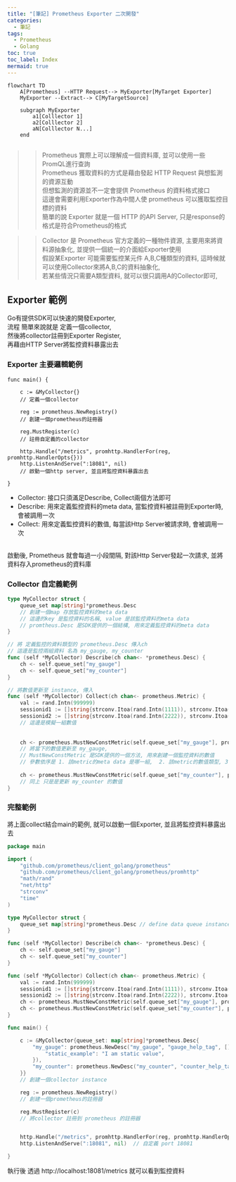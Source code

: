 ```yaml
---
title: "[筆記] Prometheus Exporter 二次開發"
categories:
  - 筆記
tags:
  - Prometheus
  - Golang
toc: true
toc_label: Index
mermaid: true
---
```



```mermaid
flowchart TD
    A[Prometheus] --HTTP Request--> MyExporter[MyTarget Exporter]
    MyExporter --Extract--> C[MyTargetSource]
    
    subgraph MyExporter
        a1[Colllector 1]
        a2[Colllector 2]
        aN[Colllector N...]
    end


```

>> Prometheus 實際上可以理解成一個資料庫, 並可以使用一些PromQL進行查詢   
Prometheus 獲取資料的方式是藉由發起 HTTP Request 與想監測的資源互動  
但想監測的資源並不一定會提供 Prometheus 的資料格式接口  
這邊會需要利用Exporter作為中間人使 prometheus 可以獲取監控目標的資料  
簡單的說 Exporter 就是一個 HTTP 的API Server, 只是response的格式是符合Prometheus的格式  

>> Collector 是 Prometheus 官方定義的一種物件資源, 主要用來將資料源抽象化, 並提供一個統一的介面給Exporter使用  
> 假設某Exporter 可能需要監控某元件 A,B,C種類型的資料, 這時候就可以使用Collector來將A,B,C的資料抽象化,  
> 若某些情況只需要A類型資料, 就可以很只調用A的Collector即可, 


## Exporter 範例

Go有提供SDK可以快速的開發Exporter,  
流程 簡單來說就是 定義一個collector,  
然後將collector註冊到Exporter Register,  
再藉由HTTP Server將監控資料暴露出去   


### Exporter 主要邏輯範例  
```
func main() {

	c := &MyCollector{}
	// 定義一個collector

	reg := prometheus.NewRegistry()
	// 創建一個prometheus的註冊器

	reg.MustRegister(c)
	// 註冊自定義的collector

	http.Handle("/metrics", promhttp.HandlerFor(reg, promhttp.HandlerOpts{}))
	http.ListenAndServe(":18081", nil)
	// 啟動一個http server, 並且將監控資料暴露出去  

}
```

- Collector: 接口只須滿足Describe, Collect兩個方法即可  
- Describe: 用來定義監控資料的meta data, 當監控資料被註冊到Exporter時, 會被調用一次
- Collect: 用來定義監控資料的數值, 每當該Http Server被請求時, 會被調用一次   
<br/>
啟動後, Prometheus 就會每過一小段間隔, 對該Http Server發起一次請求, 並將資料存入prometheus的資料庫  
<br/>

### Collector 自定義範例
```go
type MyCollector struct {
	queue_set map[string]*prometheus.Desc 
	// 創建一個map 存放監控資料的meta data 
    // 這邊的key 是監控資料的名稱, value 是該監控資料的meta data
    // promtheus.Desc 是SDK提供的一個結構, 用來定義監控資料的meta data
}

// 將 定義監控的資料類型的 prometheus.Desc 傳入ch
// 這邊是監控兩組資料 名為 my_gauge, my_counter
func (self *MyCollector) Describe(ch chan<- *prometheus.Desc) {
	ch <- self.queue_set["my_gauge"]
	ch <- self.queue_set["my_counter"]
}

// 將數值更新至 instance, 傳入
func (self *MyCollector) Collect(ch chan<- prometheus.Metric) {
	val := rand.Intn(999999)
	sessionid1 := []string{strconv.Itoa(rand.Intn(1111)), strconv.Itoa(rand.Intn(2222))}
	sessionid2 := []string{strconv.Itoa(rand.Intn(2222)), strconv.Itoa(rand.Intn(3222))}
	// 這邊是模擬一組數值   
	
	
	ch <- prometheus.MustNewConstMetric(self.queue_set["my_gauge"], prometheus.GaugeValue, float64(val), sessionid1...)
	// 將當下的數值更新至 my_gauge,    
	// MustNewConstMetric 是SDK提供的一個方法, 用來創建一個監控資料的數值
	// 參數依序是 1. 該metric的meta data 是哪一組,  2. 該metric的數值類型, 3. 該metric的數值, 4. 這組metric有設定動態的label, 這邊是設定該次的labe數值  
	
	ch <- prometheus.MustNewConstMetric(self.queue_set["my_counter"], prometheus.CounterValue, float64(time.Now().Unix()), sessionid2...)
    // 同上 只是是更新 my_counter 的數值
}
```

### 完整範例

將上面collect結合main的範例, 就可以啟動一個Exporter, 並且將監控資料暴露出去  

```go
package main

import (
	"github.com/prometheus/client_golang/prometheus"
	"github.com/prometheus/client_golang/prometheus/promhttp"
	"math/rand"
	"net/http"
	"strconv"
	"time"
)

type MyCollector struct {
	queue_set map[string]*prometheus.Desc // define data queue instance
}

func (self *MyCollector) Describe(ch chan<- *prometheus.Desc) {
	ch <- self.queue_set["my_gauge"]
	ch <- self.queue_set["my_counter"]
}

func (self *MyCollector) Collect(ch chan<- prometheus.Metric) {
	val := rand.Intn(999999)
	sessionid1 := []string{strconv.Itoa(rand.Intn(1111)), strconv.Itoa(rand.Intn(2222))}
	sessionid2 := []string{strconv.Itoa(rand.Intn(2222)), strconv.Itoa(rand.Intn(3222))}
	ch <- prometheus.MustNewConstMetric(self.queue_set["my_gauge"], prometheus.GaugeValue, float64(val), sessionid1...)
	ch <- prometheus.MustNewConstMetric(self.queue_set["my_counter"], prometheus.CounterValue, float64(time.Now().Unix()), sessionid2...)
}

func main() {

	c := &MyCollector{queue_set: map[string]*prometheus.Desc{
		"my_gauge": prometheus.NewDesc("my_gauge", "gauge_help_tag", []string{"l1", "l2"}, map[string]string{ // 靜態label
			"static_example": "I am static value",
		}),
		"my_counter": prometheus.NewDesc("my_counter", "counter_help_tag", []string{"l3", "l4"}, nil),
	}}
	// 創建一個collector instance

	reg := prometheus.NewRegistry() 
	// 創建一個prometheus的註冊器

	reg.MustRegister(c)
	// 將collector 註冊到 prometheus 的註冊器 


	http.Handle("/metrics", promhttp.HandlerFor(reg, promhttp.HandlerOpts{}))
	http.ListenAndServe(":18081", nil)  // 自定義 port 18081

}
```  

執行後 透過 http://localhost:18081/metrics 就可以看到監控資料  




